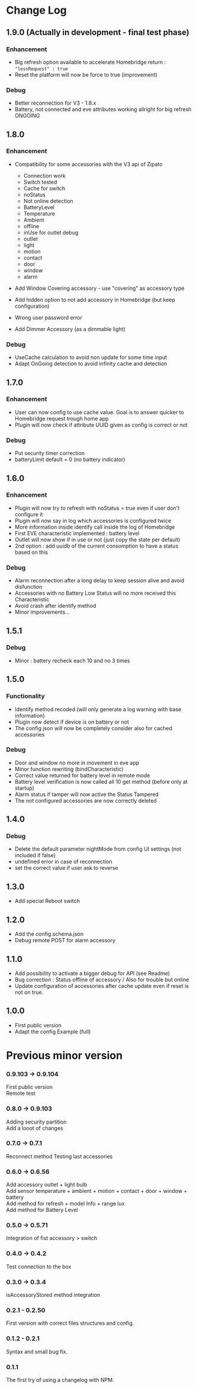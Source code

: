# Change Log

## 1.9.0 (Actually in development - final test phase)

### Enhancement
- Big refresh option available to accelerate Homebridge return : `"lessRequest" : true`
- Reset the platform will now be force to true (improvement)

### Debug
- Better reconnection for V3 - 1.8.x
- Battery, not connected and eve attributes working allright for big refresh ONGOING

## 1.8.0

### Enhancement
- Compatibility for some accessories with the V3 api of Zipato
  - Connection work
  - Switch tested
  - Cache for switch
  - noStatus
  - Not online detection
  - BatteryLevel
  - Temperature
  - Ambient
  - offline
  - inUse for outlet debug
  - outlet
  - light
  - motion
  - contact
  - door
  - window
  - alarm

- Add Window Covering accessory - use "covering" as accessory type
- Add hidden option to not add accessory in Homebridge (but keep configuration)
- Wrong user password error
- Add Dimmer Accessory (as a dimmable light)


### Debug
- UseCache calculation to avoid non update for some time input
- Adapt OnGoing detection to avoid infinity cache and detection

## 1.7.0

### Enhancement
- User can now config to use cache value. Goal is to answer quicker to Homebridge request trough home app
- Plugin will now check if attribute UUID given as config is correct or not

### Debug
- Put security timer correction
- batteryLimit default = 0 (no battery indicator)

## 1.6.0

### Enhancement
- Plugin will now try to refresh with noStatus = true even if user don't configure it
- Plugin will now say in log which accessories is configured twice
- More information inside identify call inside the log of Homebridge
- First EVE characteristic implemented : battery level
- Outlet will now show if in use or not (just copy the state per default)
- 2nd option : add uuidb of the current consomption to have a status based on this

### Debug
- Alarm reconnection after a long delay to keep session alive and avoid disfunction
- Accessories with no Battery Low Status will no more received this Characteristic
- Avoid crash after identify method
- Minor improvements...

## 1.5.1

### Debug
- Minor : battery recheck each 10 and no 3 times

## 1.5.0

### Functionality
- Identify method recoded (will only generate a log warning with base information)
- Plugin now detect if device is on battery or not
- The config json will now be completely consider also for cached accessories

### Debug
- Door and window no more in movement in eve app
- Minor function rewriting (bindCharacteristic)
- Correct value returned for battery level in remote mode
- Battery level verification is now called all 10 get method (before only at startup)
- Alarm status if tamper will now active the Status Tampered
- The not configured accessories are now correctly deleted

## 1.4.0

### Debug
- Delete the default parameter nightMode from config UI settings (not included if false)
- undefined error in case of reconnection
- set the correct value if user ask to reverse

## 1.3.0
- Add special Reboot switch

## 1.2.0
- Add the config.schema.json<br>
- Debug remote POST for alarm accessory

## 1.1.0
- Add possibility to activate a bigger debug for API (see Readme)
- Bug correction : Status offline of accessory / Also for trouble but online
- Update configuration of accessories after cache update even if reset is not on true.

## 1.0.0
- First public version<br>
- Adapt the config Example (full)

# Previous minor version

### 0.9.103 -> 0.9.104
First public version<br>
Remote test
### 0.8.0 -> 0.9.103
Adding security partition<br>
Add a looot of changes
### 0.7.0 -> 0.7.1
Reconnect method
Testing last accessories
### 0.6.0 -> 0.6.56
Add accessory outlet + light bulb <br>
Add sensor temperature + ambient + motion + contact + door + window + battery <br>
Add method for refresh + model Info + range lux<br>
Add method for Battery Level
### 0.5.0 -> 0.5.71
Integration of fist accessory > switch
### 0.4.0 -> 0.4.2
Test connection to the box
### 0.3.0 -> 0.3.4
isAccessoryStored method integration
### 0.2.1 - 0.2.50
First version with correct files structures and config.
### 0.1.2 - 0.2.1
Syntax and small bug fix.
### 0.1.1
The first try of using a changelog with NPM.
